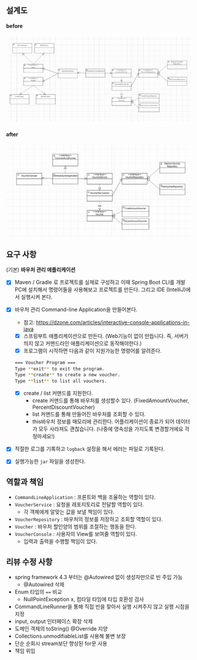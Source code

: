 ## 설계도

#### before
![img.png](img.png)

#### after
![img_1.png](img_1.png)

## 요구 사항
(기본) **바우처 관리 애플리케이션**

- [x]  Maven / Gradle 로 프로젝트를 실제로 구성하고 이때 Spring Boot CLI를 개발PC에 설치해서 명령어들을 사용해보고 프로젝트를 만든다. 그리고 IDE (IntelliJ)에서 실행시켜 본다.
- [x]  바우처 관리 Command-line Application을  만들어본다.
    - 참고: https://dzone.com/articles/interactive-console-applications-in-java
    - [x]  스프링부트 애플리케이션으로 만든다. (Web기능이 없이 만듭니다. 즉, 서버가 띄지 않고 커맨드라인 애플리케이션으로 동작해야한다.)
    - [x]  프로그램이 시작하면 다음과 같이 지원가능한 명령어를 알려준다.
    
    ```bash
    === Voucher Program ===
    Type **exit** to exit the program.
    Type **create** to create a new voucher.
    Type **list** to list all vouchers.
    ```
    
    - [x]  create / list 커맨드를 지원한다.
        - create 커맨드를 통해 바우처를 생성할수 있다. (FixedAmountVoucher, PercentDiscountVoucher)
        - list 커맨드를 통해 만들어진 바우처를 조회할 수 있다.
        - this바우처 정보를 매모리에 관리한다. 어플리케이션이 종료가 되어 데이터가 모두 사라져도 괜찮습니다. (나중에 영속성을 가지도록 변경할거에요 걱정마세요!)
- [x]  적절한 로그를 기록하고 `logback` 설정을 해서 에러는 파일로 기록된다.
- [x]  실행가능한 `jar` 파일을 생성한다.

## 역할과 책임
- `CommandLineApplication` : 프론트와 백을 조율하는 역할이 있다.
- `VoucherService` : 요청을 레포지토리로 전달할 역할이 있다.
  - 각 객체에게 알맞는 값을 보낼 책임이 있다.
- `VoucherRepository` : 바우처의 정보를 저장하고 조회할 역할이 있다.
- `Voucher` : 바우처 할인양의 범위를 조절하는 행동을 한다.
- `VoucherConsole` : 사용자의 View를 보여줄 역할이 있다.
  - 입력과 출력을 수행할 책임이 있다.

## 리뷰 수정 사항
- spring framework 4.3 부터는 @Autowired 없이 생성자만으로 빈 주입 가능
  - @Autowired 삭제
- Enum 타입의 `==` 비교
  - NullPointException x, 컴타일 타임에 타입 호환성 검사
- CommandLineRunner을 통해 직접 빈을 찾아서 실행 시켜주지 않고 실행 시점을 지정
- input, output 인터페이스 확장 삭제
- 도메인 객체의 toString() @Override 지양
- Collections.unmodifiableList를 사용해 불변 보장
- 단순 순회시 stream보단 향상된 for문 사용
- 책임 위임
